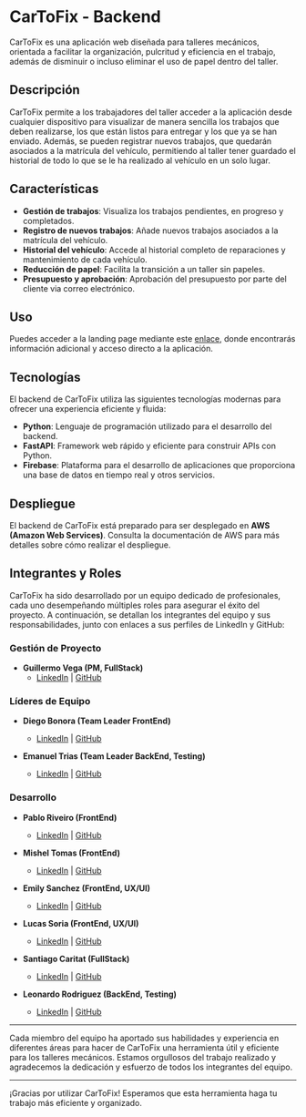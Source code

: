 # CarToFix - Backend

CarToFix es una aplicación web diseñada para talleres mecánicos, orientada a facilitar la organización, pulcritud y eficiencia en el trabajo, además de disminuir o incluso eliminar el uso de papel dentro del taller.

## Descripción

CarToFix permite a los trabajadores del taller acceder a la aplicación desde cualquier dispositivo para visualizar de manera sencilla los trabajos que deben realizarse, los que están listos para entregar y los que ya se han enviado. Además, se pueden registrar nuevos trabajos, que quedarán asociados a la matrícula del vehículo, permitiendo al taller tener guardado el historial de todo lo que se le ha realizado al vehículo en un solo lugar.

## Características

- **Gestión de trabajos**: Visualiza los trabajos pendientes, en progreso y completados.
- **Registro de nuevos trabajos**: Añade nuevos trabajos asociados a la matrícula del vehículo.
- **Historial del vehículo**: Accede al historial completo de reparaciones y mantenimiento de cada vehículo.
- **Reducción de papel**: Facilita la transición a un taller sin papeles.
- **Presupuesto y aprobación**: Aprobación del presupuesto por parte del cliente via correo electrónico.

## Uso

Puedes acceder a la landing page mediante este [enlace](#), donde encontrarás información adicional y acceso directo a la aplicación.

## Tecnologías

El backend de CarToFix utiliza las siguientes tecnologías modernas para ofrecer una experiencia eficiente y fluida:

- **Python**: Lenguaje de programación utilizado para el desarrollo del backend.
- **FastAPI**: Framework web rápido y eficiente para construir APIs con Python.
- **Firebase**: Plataforma para el desarrollo de aplicaciones que proporciona una base de datos en tiempo real y otros servicios.

## Despliegue

El backend de CarToFix está preparado para ser desplegado en **AWS (Amazon Web Services)**. Consulta la documentación de AWS para más detalles sobre cómo realizar el despliegue.

## Integrantes y Roles

CarToFix ha sido desarrollado por un equipo dedicado de profesionales, cada uno desempeñando múltiples roles para asegurar el éxito del proyecto. A continuación, se detallan los integrantes del equipo y sus responsabilidades, junto con enlaces a sus perfiles de LinkedIn y GitHub:

### Gestión de Proyecto

- **Guillermo Vega (PM, FullStack)**
  - [LinkedIn](https://www.linkedin.com/in/guillermo-vega-hernandez/) | [GitHub](https://github.com/Korchea)

### Líderes de Equipo

- **Diego Bonora (Team Leader FrontEnd)**
  - [LinkedIn](https://www.linkedin.com/in/diego-bonora/) | [GitHub](https://github.com/Diego-Bonora)

- **Emanuel Trias (Team Leader BackEnd, Testing)**
  - [LinkedIn](https://www.linkedin.com/in/emanuel-trias-86641a280/) | [GitHub](https://github.com/KrasniKot)

### Desarrollo

- **Pablo Riveiro (FrontEnd)**
  - [LinkedIn](https://www.linkedin.com/in/pablo-riveiro-uy/) | [GitHub](https://github.com/pablo-riveiro-uy)

- **Mishel Tomas (FrontEnd)**
  - [LinkedIn](https://www.linkedin.com/in/mishel-tomas-53aa4229b/) | [GitHub](https://github.com/Mishel450)

- **Emily Sanchez (FrontEnd, UX/UI)**
  - [LinkedIn](https://www.linkedin.com/in/emily-s%C3%A1nchez-234b35252/) | [GitHub](https://github.com/20Emi)

- **Lucas Soria (FrontEnd, UX/UI)**
  - [LinkedIn](https://www.linkedin.com/in/lucas-soria-a1b655299/) | [GitHub](https://github.com/lucassoriabusto)

- **Santiago Caritat (FullStack)**
  - [LinkedIn](https://www.linkedin.com/in/santiago-caritat/) | [GitHub](https://github.com/SantiagoC16)

- **Leonardo Rodriguez (BackEnd, Testing)**
  - [LinkedIn](https://www.linkedin.com/in/leonardo-rodriguez-0822a72a0/) | [GitHub](https://github.com/LeoRod17)

---

Cada miembro del equipo ha aportado sus habilidades y experiencia en diferentes áreas para hacer de CarToFix una herramienta útil y eficiente para los talleres mecánicos. Estamos orgullosos del trabajo realizado y agradecemos la dedicación y esfuerzo de todos los integrantes del equipo.

---

¡Gracias por utilizar CarToFix! Esperamos que esta herramienta haga tu trabajo más eficiente y organizado.

